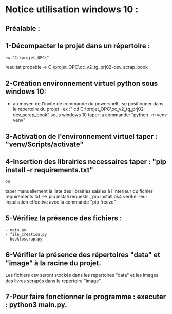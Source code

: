 # Notice utilisation windows 10 : 
 ## Préalable :
	
 ## 1-Décompacter le projet dans un répertoire :
	ex:"C:\projet_OPC\"
resultat probable ->  C:\projet_OPC\oc_v2_tg_prj02-dev_scrap_book

## 2-Création environnement virtuel python sous windows 10:
 - au moyen de l'invite de commande du powershell , se positionner dans le repertoire du projet :  ex  :" cd C:\projet_OPC\oc_v2_tg_prj02-dev_scrap_book\"
sous windows 10 taper la commande: "python -m venv venv" 

## 3-Activation de l'environnement virtuel taper :  "venv/Scripts/activate"

## 4-Insertion des librairies necessaires taper  : "pip  install -r requirements.txt" 
	ou 
taper manuellement la liste des librairies saisies à l'interieur du fichier requirements.txt --> pip install requests , pip install bs4
vérifier leur installation effective avec la commande "pip freeze"

## 5-Vérifiez la présence des fichiers :
	- main.py 
	- file_creation.py  
	- booktoscrap.py
## 6-Vérifier la présence des répertoires "data" et "image" à la racine du projet.
Les fichiers csv seront stockés dans les repertoires "data" et les images des livres scrapés dans le repertoire "image".

## 7-Pour faire fonctionner le programme :  executer  : python3 main.py.


